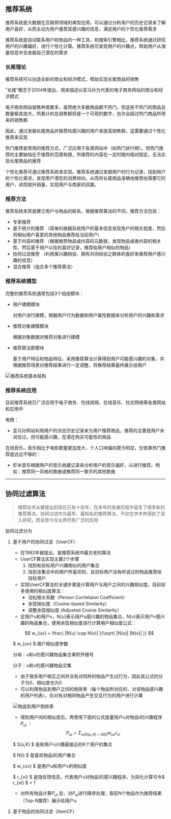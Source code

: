 ## 推荐系统
推荐系统是大数据在互联网领域的典型应用，可以通过分析用户的历史记录来了解用户喜好，从而主动为用户推荐其感兴趣的信息，满足用户的个性化推荐需求

推荐系统是自动联系用户和物品的一种工具，和搜索引擎相比，推荐系统通过研究用户的兴趣偏好，进行个性化计算。推荐系统可发现用户的兴趣点，帮助用户从海量信息中去发掘自己潜在的需求

### 长尾理论
推荐系统可以创造全新的商业和经济模式，帮助实现长尾商品的销售

”长尾“概念于2004年提出，用来描述以亚马孙为代表的电子商务网站的商业和经济模式

电子商务网站销售种类繁多，虽然绝大多数商品都不热门，但这些不热门的商品总数量极其庞大，所累计的总销售额将是一个可观的数字，也许会超过热门商品所带来的销售额

因此，通过发掘长尾商品并推荐给感兴趣的用户来提高销售额，这需要通过个性化推荐来实现

热门推荐是常用的推荐方式，广泛应用于各类网站中（如热门排行榜）。但热门推荐的主要缺陷在于推荐的范围有限，所推荐的内容在一定时期内相对固定。无法实现长尾商品的推荐

个性化推荐可通过推荐系统来实现。推荐系统通过发掘用户的行为记录，找到用户的个性化需求，发现用户潜在的消费倾向，从而将长尾商品准确地推荐给需要它的用户，进而提升销量，实现用户与商家的双赢。

### 推荐方法
推荐系统本质是建立用户与物品的联系，根据推荐算法的不同，推荐方法包括：

- 专家推荐
- 基于统计的推荐 （简单的根据系统用户的基本信息发现用户的相关程度，然后将相似用户喜爱的其他物品推荐给当前用户）
- 基于内容的推荐 （根据推荐物品或内容的元数据，发现物品或者内容的相关性，然后基于用户以往的喜好记录，推荐给用户相似的物品）
- 协同过滤推荐 （利用某兴趣相投、拥有共同经验之群体的喜好来推荐用户感兴趣的信息）
- 混合推荐（组合多个推荐算法）

### 推荐系统模型
完整的推荐系统通常包括3个组成模块：

- 用户建模模块

	对用户进行建模，根据用户行为数据和用户属性数据来分析用户的兴趣和需求

- 推荐对象建模模块

	根据对象数据对推荐对象进行建模
	
- 推荐算法那模块

	基于用户特征和物品特征，采用推荐算法计算得到用户可能感兴趣的对象，并根据推荐场景对推荐结果进行一定调整，将推荐结果最终展示给用户
	
![推荐系统基本结构]()


### 推荐系统应用
目前推荐系统已广泛应用于电子商务、在线视频、在线音乐、社交网络等各类网站和应用中

电商：

- 亚马孙网站利用用户的浏览历史记录来为用户推荐商品，推荐的主要是用户未浏览过，但可能感兴趣、在潜在购买可能性的商品

在线音乐。音乐相比于电影数量更加庞大，个人口味偏向更为明显，仅依靠热门推荐是远远不够的：
	
- 虾米音乐根据用户的音乐收藏记录来分析用户的音乐偏好，以进行推荐。例如：推荐同一风格的歌曲或推荐同一歌手的其他歌曲

---

## 协同过滤算法
> 推荐技术从被提出到现在已有十余年，在多年的发展历程中诞生了很多新的推荐算法。协同过滤作为最早、最知名的推荐算法，不仅在学术界得到了深入研究，而且至今在业界仍有广泛的应用

协同过滤分为

1. 基于用户的协同过滤（UserCF）
	- 在1992年被提出，是推荐系统中最古老的算法
	- UserCF算法实现主要2个步骤
		1. 找到和目标用户兴趣相似的用户集合
		2. 找到该集合中的用户所喜欢的、且目标用户没有听说过的物品推荐给目标用户
	- 实现UserCF算法的关键步骤是计算用户与用户之间的兴趣相似度。目前较多使用的相似度算法：
		- 泊松相关系数（Person Corrletaion Coefficient）
		- 余弦相似度（Cosine-based Similarity）
		- 调整余弦相似度 (Adjusted Cosine Similarity）
	- 定用户u和用户v，N(u)表示用户u感兴趣的物品集合，N(v)表示用户v感兴趣的物品集合，使用余弦相似度进行计算用户相似度公式：
	
	$$ w_{uv} = \frac{ |N(u) \cap N(v)| }{\sqrt{ |N(u)| |N(v)| }} $$

	$ w_{uv} $:用户相似度参数
	
	分母：u和v的感兴趣物品集合乘积开根号
	
	分子：u和v的感兴趣物品交集
	
	- 由于很多用户相互之间并没有对同样的物品产生过行为，因此其公式的分子为0，相似度也为0
	- 可以利用物品到用户之间的倒排表（每个物品所对应的、对该物品感兴趣的用户列表），仅对有对相同物品产生交互行为的用户进行计算
	
	![物品到用户倒排表]()
	
	- 得到用户间的相似度后，再使用下面的公式度量用户u对物品i的兴趣程序 $P_{ui}$ ：
	$$ P_{ui} = \Sigma_{v \epsilon S(u,K) \cap N(i)} w_{uv} r_{vi} $$
	
	$ S(u,K) $ 是和用户u兴趣最接近的K个用户的集合
	
	$ N(i) $ 是喜欢物品i的用户集合
	
	$ w_{uv} $ 是用户u和用户v的相似度
	
	$ r_{vi} $ 是隐反馈信息，代表用户v对物品i的感兴趣程序，为简化计算可令$ r_{vi} $ = 1
	
	- 对所有物品计算$P_{ui}$ 后，对$P_{ui}$进行降序处理，取前N个物品作为推荐结果（Top-N推荐）展示给用户u
	
2. 基于物品的协同过滤（ItemCF）

	

